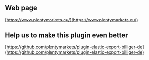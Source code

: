 ## Web page
 
[https://www.plentymarkets.eu/](https://www.plentymarkets.eu/)

## Help us to make this plugin even better

[https://github.com/plentymarkets/plugin-elastic-export-billiger-de](https://github.com/plentymarkets/plugin-elastic-export-billiger-de)
